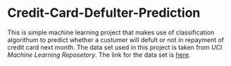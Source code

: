 # Credit-Card-Defulter-Prediction
This is simple machine learning project that makes use of classification algorithum to predict whether a custumer will defult or not in repayment of credit card next month.
The data set used in this project is taken from _*UCI Machine Learning Reposetory*_.
The link for the data set is [here](https://archive.ics.uci.edu/ml/datasets/default+of+credit+card+clients).
